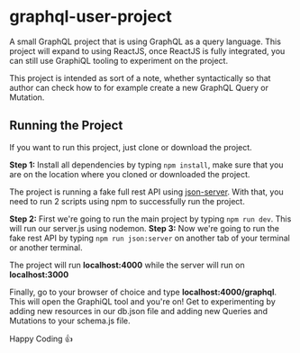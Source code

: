 # graphql-user-project
A small GraphQL project that is using GraphQL as a query language. This project will expand to using ReactJS, once ReactJS is fully integrated, you can still use GraphiQL tooling to experiment on the project.

This project is intended as sort of a note, whether syntactically so that author can check how to for example create a 
new GraphQL Query or Mutation.

## Running the Project
If you want to run this project, just clone or download the project.

**Step 1:** Install all dependencies by typing `npm install`, make sure that you are on the location where you cloned or downloaded the
project.

The project is running a fake full rest API using [json-server](https://github.com/typicode/json-server). With that, you need to 
run 2 scripts using npm to successfully run the project.

**Step 2:** First we're going to run the main project by typing `npm run dev`. This will run our server.js using nodemon.
**Step 3:** Now we're going to run the fake rest API by typing `npm run json:server` on another tab of your terminal or 
another terminal.

The project will run **localhost:4000** while the server will run on **localhost:3000**

Finally, go to your browser of choice and type **localhost:4000/graphql**. This will open the GraphiQL tool and you're on! Get to 
experimenting by adding new resources in our db.json file and adding new Queries and Mutations to your schema.js file.

Happy Coding :+1:
